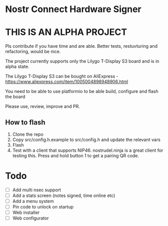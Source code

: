 # Nostr Connect Hardware Signer

# THIS IS AN ALPHA PROJECT

Pls contribute if you have time and are able. Better tests, restuvturing and refactoring, would be nice.

The project currently supports only the Lilygo T-Display S3 board and is in alpha state.

The Lilygo T-Display S3 can be bought on AliExpress - https://www.aliexpress.com/item/1005004898948906.html

You need to be able to use platformio to be able build, configure and flash the board

Please use, review, improve and PR.

## How to flash

1. Clone the repo
1. Copy src/config.h.example to src/config.h and update the relevant vars
1. Flash
1. Test with a client that supports NIP46. nostrudel.ninja is a great client for testing this. Press and hold button 1 to get a pairing QR code.


# Todo

- [ ] Add multi nsec support 
- [ ] Add a stats screen (notes signed, time online etc)
- [ ] Add a menu system
- [ ] Pin code to unlock on startup
- [ ] Web installer
- [ ] Web configurator
